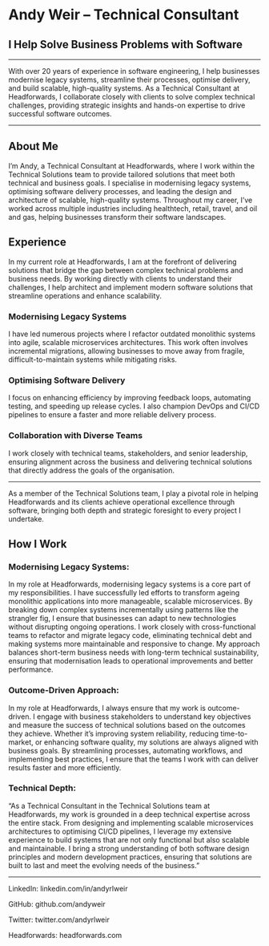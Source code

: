 # Andy Weir – Technical Consultant

## I Help Solve Business Problems with Software

---

With over 20 years of experience in software engineering, I help businesses modernise legacy systems, streamline their processes, optimise delivery, and build scalable, high-quality systems. As a Technical Consultant at Headforwards, I collaborate closely with clients to solve complex technical challenges, providing strategic insights and hands-on expertise to drive successful software outcomes.

---

## About Me

I’m Andy, a Technical Consultant at Headforwards, where I work within the Technical Solutions team to provide tailored solutions that meet both technical and business goals. I specialise in modernising legacy systems, optimising software delivery processes, and leading the design and architecture of scalable, high-quality systems. Throughout my career, I’ve worked across multiple industries including healthtech, retail, travel, and oil and gas, helping businesses transform their software landscapes.

## Experience

In my current role at Headforwards, I am at the forefront of delivering solutions that bridge the gap between complex technical problems and business needs. By working directly with clients to understand their challenges, I help architect and implement modern software solutions that streamline operations and enhance scalability.

### Modernising Legacy Systems

I have led numerous projects where I refactor outdated monolithic systems into agile, scalable microservices architectures. This work often involves incremental migrations, allowing businesses to move away from fragile, difficult-to-maintain systems while mitigating risks.

### Optimising Software Delivery

I focus on enhancing efficiency by improving feedback loops, automating testing, and speeding up release cycles. I also champion DevOps and CI/CD pipelines to ensure a faster and more reliable delivery process.

### Collaboration with Diverse Teams

I work closely with technical teams, stakeholders, and senior leadership, ensuring alignment across the business and delivering technical solutions that directly address the goals of the organisation.

---

As a member of the Technical Solutions team, I play a pivotal role in helping Headforwards and its clients achieve operational excellence through software, bringing both depth and strategic foresight to every project I undertake.

## How I Work

### Modernising Legacy Systems:

In my role at Headforwards, modernising legacy systems is a core part of my responsibilities. I have successfully led efforts to transform ageing monolithic applications into more manageable, scalable microservices. By breaking down complex systems incrementally using patterns like the strangler fig, I ensure that businesses can adapt to new technologies without disrupting ongoing operations. I work closely with cross-functional teams to refactor and migrate legacy code, eliminating technical debt and making systems more maintainable and responsive to change. My approach balances short-term business needs with long-term technical sustainability, ensuring that modernisation leads to operational improvements and better performance.

### Outcome-Driven Approach:

In my role at Headforwards, I always ensure that my work is outcome-driven. I engage with business stakeholders to understand key objectives and measure the success of technical solutions based on the outcomes they achieve. Whether it’s improving system reliability, reducing time-to-market, or enhancing software quality, my solutions are always aligned with business goals. By streamlining processes, automating workflows, and implementing best practices, I ensure that the teams I work with can deliver results faster and more efficiently.

### Technical Depth:

“As a Technical Consultant in the Technical Solutions team at Headforwards, my work is grounded in a deep technical expertise across the entire stack. From designing and implementing scalable microservices architectures to optimising CI/CD pipelines, I leverage my extensive experience to build systems that are not only functional but also scalable and maintainable. I bring a strong understanding of both software design principles and modern development practices, ensuring that solutions are built to last and meet the evolving needs of the business.”

---

LinkedIn: linkedin.com/in/andyrlweir

GitHub: github.com/andyweir

Twitter: twitter.com/andyrlweir

Headforwards: headforwards.com

